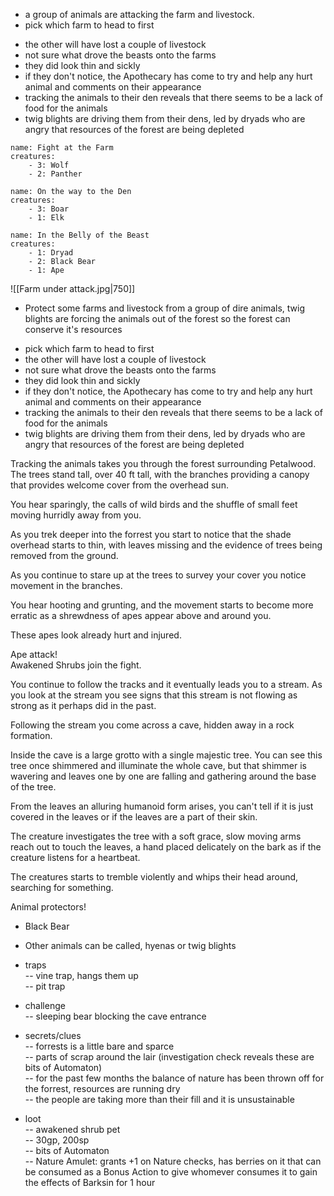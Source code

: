 - a group of animals are attacking the farm and livestock.
- pick which farm to head to first
* the other will have lost a couple of livestock
* not sure what drove the beasts onto the farms
* they did look thin and sickly
* if they don't notice, the Apothecary has come to try and help any hurt animal and comments on their appearance
* tracking the animals to their den reveals that there seems to be a lack of food for the animals
* twig blights are driving them from their dens, led by dryads who are angry that resources of the forest are being depleted

```encounter-table
name: Fight at the Farm
creatures:
    - 3: Wolf
    - 2: Panther
```


```encounter-table
name: On the way to the Den
creatures:
    - 3: Boar
    - 1: Elk
```


```encounter-table
name: In the Belly of the Beast
creatures:
    - 1: Dryad
    - 2: Black Bear
    - 1: Ape
```


![[Farm under attack.jpg|750]]




- Protect some farms and livestock from a group of dire animals, twig blights are forcing the animals out of the forest so the forest can conserve it's resources  
* pick which farm to head to first  
* the other will have lost a couple of livestock  
* not sure what drove the beasts onto the farms  
* they did look thin and sickly  
* if they don't notice, the Apothecary has come to try and help any hurt animal and comments on their appearance  
* tracking the animals to their den reveals that there seems to be a lack of food for the animals  
* twig blights are driving them from their dens, led by dryads who are angry that resources of the forest are being depleted  
  
  
  
  
Tracking the animals takes you through the forest surrounding Petalwood. The trees stand tall, over 40 ft tall, with the branches providing a canopy that provides welcome cover from the overhead sun.  
  
You hear sparingly, the calls of wild birds and the shuffle of small feet moving hurridly away from you.  
  
As you trek deeper into the forrest you start to notice that the shade overhead starts to thin, with leaves missing and the evidence of trees being removed from the ground.  
  
As you continue to stare up at the trees to survey your cover you notice movement in the branches.  
  
You hear hooting and grunting, and the movement starts to become more erratic as a shrewdness of apes appear above and around you.  
  
These apes look already hurt and injured.  
  
Ape attack!  
Awakened Shrubs join the fight.  
  
You continue to follow the tracks and it eventually leads you to a stream. As you look at the stream you see signs that this stream is not flowing as strong as it perhaps did in the past.  
  
Following the stream you come across a cave, hidden away in a rock formation.  
  
Inside the cave is a large grotto with a single majestic tree. You can see this tree once shimmered and illuminate the whole cave, but that shimmer is wavering and leaves one by one are falling and gathering around the base of the tree.  
  
From the leaves an alluring humanoid form arises, you can't tell if it is just covered in the leaves or if the leaves are a part of their skin.  
  
The creature investigates the tree with a soft grace, slow moving arms reach out to touch the leaves, a hand placed delicately on the bark as if the creature listens for a heartbeat.  
  
The creatures starts to tremble violently and whips their head around, searching for something.  
  
  
  
Animal protectors!  
- Black Bear  
- Other animals can be called, hyenas or twig blights  
  
- traps  
-- vine trap, hangs them up  
-- pit trap  
  
- challenge  
-- sleeping bear blocking the cave entrance  
  
- secrets/clues  
-- forrests is a little bare and sparce  
-- parts of scrap around the lair (investigation check reveals these are bits of Automaton)  
-- for the past few months the balance of nature has been thrown off for the forrest, resources are running dry  
-- the people are taking more than their fill and it is unsustainable  
  
- loot  
-- awakened shrub pet  
-- 30gp, 200sp  
-- bits of Automaton  
-- Nature Amulet: grants +1 on Nature checks, has berries on it that can be consumed as a Bonus Action to give whomever consumes it to gain the effects of Barksin for 1 hour